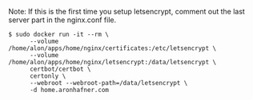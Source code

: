 Note: If this is the first time you setup letsencrypt, comment out the last server part in the nginx.conf file.

```
$ sudo docker run -it --rm \
      --volume /home/alon/apps/home/nginx/certificates:/etc/letsencrypt \
      --volume /home/alon/apps/home/nginx/letsencrypt:/data/letsencrypt \
      certbot/certbot \
      certonly \
      --webroot --webroot-path=/data/letsencrypt \
      -d home.aronhafner.com
```
